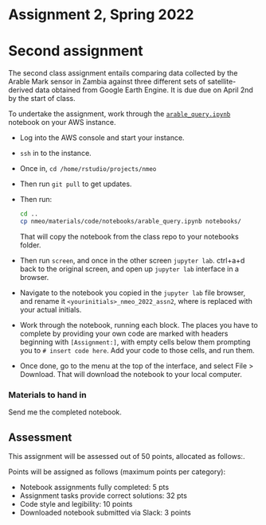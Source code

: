 Assignment 2, Spring 2022
================

# Second assignment

The second class assignment entails comparing data collected by the
Arable Mark sensor in Zambia against three different sets of
satellite-derived data obtained from Google Earth Engine. It is due due
on April 2nd by the start of class.

To undertake the assignment, work through the
[`arable_query.ipynb`](../code/notebooks/arable_query.ipynb) notebook on
your AWS instance.

-   Log into the AWS console and start your instance.

-   `ssh` in to the instance.

-   Once in, `cd /home/rstudio/projects/nmeo`

-   Then run `git pull` to get updates.

-   Then run:

    ``` bash
    cd ..
    cp nmeo/materials/code/notebooks/arable_query.ipynb notebooks/ 
    ```

    That will copy the notebook from the class repo to your notebooks
    folder.

-   Then run `screen`, and once in the other screen `jupyter lab`.
    ctrl+a+d back to the original screen, and open up `jupyter lab`
    interface in a browser.

-   Navigate to the notebook you copied in the `jupyter lab` file
    browser, and rename it `<yourinitials>_nmeo_2022_assn2`, where
    <yourinitials> is replaced with your actual initials.

-   Work through the notebook, running each block. The places you have
    to complete by providing your own code are marked with headers
    beginning with `[Assignment:]`, with empty cells below them
    prompting you to `# insert code here`. Add your code to those cells,
    and run them.

-   Once done, go to the menu at the top of the interface, and select
    File > Download. That will download the notebook to your local
    computer.

### Materials to hand in

Send me the completed notebook.

## Assessment

This assignment will be assessed out of 50 points, allocated as
follows:.

Points will be assigned as follows (maximum points per category):

-   Notebook assignments fully completed: 5 pts
-   Assignment tasks provide correct solutions: 32 pts
-   Code style and legibility: 10 points
-   Downloaded notebook submitted via Slack: 3 points
